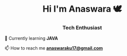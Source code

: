 <h1 align="center">Hi  I'm Anaswara 🕊️</h1>
<h3 align="center">Tech Enthusiast</h3>

👾 Currently learning **JAVA**

📫 How to reach me **anaswaraku17@gmail.com**
